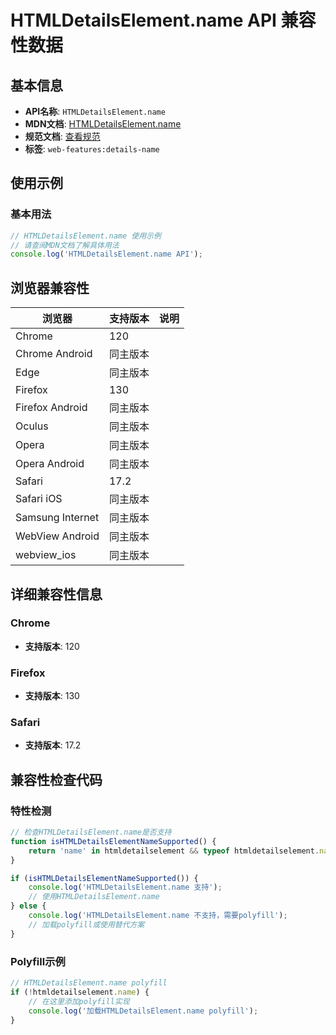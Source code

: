 # HTMLDetailsElement.name API 兼容性数据

## 基本信息

- **API名称**: `HTMLDetailsElement.name`
- **MDN文档**: [HTMLDetailsElement.name](https://developer.mozilla.org/docs/Web/API/HTMLDetailsElement/name)
- **规范文档**: [查看规范](https://html.spec.whatwg.org/multipage/interactive-elements.html#dom-details-name)
- **标签**: `web-features:details-name`

## 使用示例

### 基本用法

```javascript
// HTMLDetailsElement.name 使用示例
// 请查阅MDN文档了解具体用法
console.log('HTMLDetailsElement.name API');
```

## 浏览器兼容性

| 浏览器 | 支持版本 | 说明 |
|--------|----------|------|
| Chrome | 120 |  |
| Chrome Android | 同主版本 |  |
| Edge | 同主版本 |  |
| Firefox | 130 |  |
| Firefox Android | 同主版本 |  |
| Oculus | 同主版本 |  |
| Opera | 同主版本 |  |
| Opera Android | 同主版本 |  |
| Safari | 17.2 |  |
| Safari iOS | 同主版本 |  |
| Samsung Internet | 同主版本 |  |
| WebView Android | 同主版本 |  |
| webview_ios | 同主版本 |  |

## 详细兼容性信息

### Chrome

- **支持版本**: 120

### Firefox

- **支持版本**: 130

### Safari

- **支持版本**: 17.2

## 兼容性检查代码

### 特性检测

```javascript
// 检查HTMLDetailsElement.name是否支持
function isHTMLDetailsElementNameSupported() {
    return 'name' in htmldetailselement && typeof htmldetailselement.name === 'function';
}

if (isHTMLDetailsElementNameSupported()) {
    console.log('HTMLDetailsElement.name 支持');
    // 使用HTMLDetailsElement.name
} else {
    console.log('HTMLDetailsElement.name 不支持，需要polyfill');
    // 加载polyfill或使用替代方案
}
```

### Polyfill示例

```javascript
// HTMLDetailsElement.name polyfill
if (!htmldetailselement.name) {
    // 在这里添加polyfill实现
    console.log('加载HTMLDetailsElement.name polyfill');
}
```

